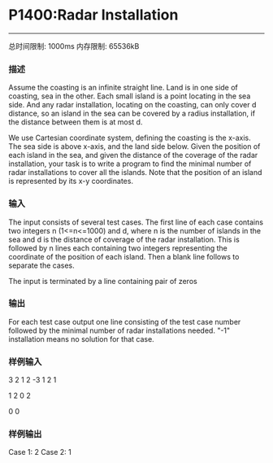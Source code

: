 # P1400:Radar Installation

------

总时间限制: 1000ms 内存限制: 65536kB

### 描述

Assume the coasting is an infinite straight line. Land is in one side of coasting, sea in the other. Each small island is a point locating in the sea side. And any radar installation, locating on the coasting, can only cover d distance, so an island in the sea can be covered by a radius installation, if the distance between them is at most d.

We use Cartesian coordinate system, defining the coasting is the x-axis. The sea side is above x-axis, and the land side below. Given the position of each island in the sea, and given the distance of the coverage of the radar installation, your task is to write a program to find the minimal number of radar installations to cover all the islands. Note that the position of an island is represented by its x-y coordinates.

### 输入

The input consists of several test cases. The first line of each case contains two integers n (1<=n<=1000) and d, where n is the number of islands in the sea and d is the distance of coverage of the radar installation. This is followed by n lines each containing two integers representing the coordinate of the position of each island. Then a blank line follows to separate the cases.

The input is terminated by a line containing pair of zeros

### 输出

For each test case output one line consisting of the test case number followed by the minimal number of radar installations needed. "-1" installation means no solution for that case.<br>

### 样例输入

3 2
1 2
-3 1
2 1

1 2
0 2

0 0

### 样例输出

Case 1: 2
Case 2: 1
